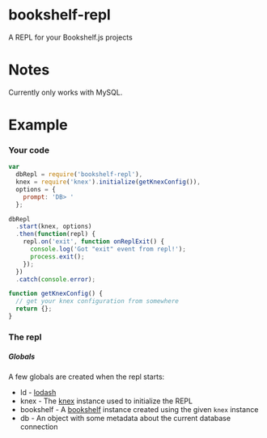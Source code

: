 # bookshelf-repl
A REPL for your Bookshelf.js projects

# Notes
Currently only works with MySQL.

# Example

### Your code

```JavaScript
var
  dbRepl = require('bookshelf-repl'),
  knex = require('knex').initialize(getKnexConfig()),
  options = {
    prompt: 'DB> '
  };

dbRepl
  .start(knex, options)
  .then(function(repl) {
    repl.on('exit', function onReplExit() {
      console.log('Got "exit" event from repl!');
      process.exit();
    });
  })
  .catch(console.error);

function getKnexConfig() {
  // get your knex configuration from somewhere
  return {};
}
```

### The repl

##### Globals
A few globals are created when the repl starts:
- ld - [lodash](https://lodash.com/)
- knex - The [knex](http://knexjs.org/) instance used to initialize the REPL
- bookshelf - A [bookshelf](http://bookshelfjs.org/) instance created using the given `knex` instance
- db - An object with some metadata about the current database connection
